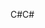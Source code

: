 <span data-ttu-id="45c7f-101">C#</span><span class="sxs-lookup"><span data-stu-id="45c7f-101">C#</span></span>